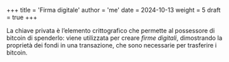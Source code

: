 +++
title = 'Firma digitale'
author = 'me'
date = 2024-10-13
weight = 5
draft = true
+++




La chiave privata è l’elemento crittografico che permette al possessore di bitcoin di spenderlo: viene utilizzata per creare *firme digitali*, dimostrando la proprietà dei fondi in una transazione, che sono necessarie per trasferire i bitcoin.
